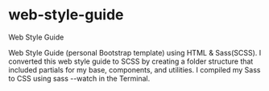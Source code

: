 # web-style-guide
 Web Style Guide
<p>Web Style Guide (personal Bootstrap template) using HTML & Sass(SCSS). I converted this web style guide to SCSS by creating a folder structure that included partials for my base, components, and utilities. I compiled my Sass to CSS using sass --watch in the Terminal.</p>
